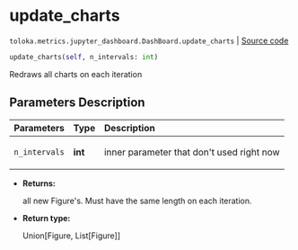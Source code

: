 # update_charts
`toloka.metrics.jupyter_dashboard.DashBoard.update_charts` | [Source code](https://github.com/Toloka/toloka-kit/blob/v1.2.2/src/metrics/jupyter_dashboard.py#L302)

```python
update_charts(self, n_intervals: int)
```

Redraws all charts on each iteration

## Parameters Description

| Parameters | Type | Description |
| :----------| :----| :-----------|
`n_intervals`|**int**|<p>inner parameter that don&#x27;t used right now</p>

* **Returns:**

  all new Figure's.
Must have the same length on each iteration.

* **Return type:**

  Union\[Figure, List\[Figure\]\]
